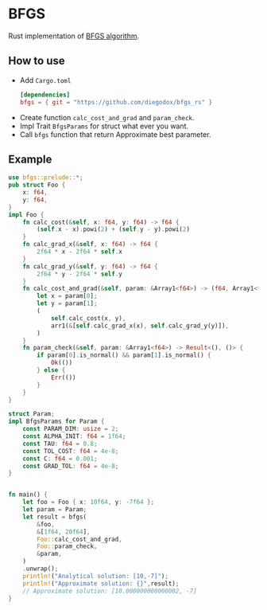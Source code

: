 # BFGS

Rust implementation of [BFGS algorithm](https://www.wikiwand.com/en/Broyden%E2%80%93Fletcher%E2%80%93Goldfarb%E2%80%93Shanno_algorithm).

## How to use

- Add `Cargo.toml`
    ```toml
    [dependencies]
    bfgs = { git = "https://github.com/diegodox/bfgs_rs" }
    ```
- Create function `calc_cost_and_grad` and `param_check`.
- Impl Trait `BfgsParams` for struct what ever you want.
- Call `bfgs` function that return Approximate best parameter.

## Example

```rust
use bfgs::prelude::*;
pub struct Foo {
    x: f64,
    y: f64,
}
impl Foo {
    fn calc_cost(&self, x: f64, y: f64) -> f64 {
        (self.x - x).powi(2) + (self.y - y).powi(2)
    }
    fn calc_grad_x(&self, x: f64) -> f64 {
        2f64 * x - 2f64 * self.x
    }
    fn calc_grad_y(&self, y: f64) -> f64 {
        2f64 * y - 2f64 * self.y
    }
    fn calc_cost_and_grad(&self, param: &Array1<f64>) -> (f64, Array1<f64>) {
        let x = param[0];
        let y = param[1];
        (
            self.calc_cost(x, y),
            arr1(&[self.calc_grad_x(x), self.calc_grad_y(y)]),
        )
    }
    fn param_check(&self, param: &Array1<f64>) -> Result<(), ()> {
        if param[0].is_normal() && param[1].is_normal() {
            Ok(())
        } else {
            Err(())
        }
    }
}

struct Param;
impl BfgsParams for Param {
    const PARAM_DIM: usize = 2;
    const ALPHA_INIT: f64 = 1f64;
    const TAU: f64 = 0.8;
    const TOL_COST: f64 = 4e-8;
    const C: f64 = 0.001;
    const GRAD_TOL: f64 = 4e-8;
}


fn main() {
    let foo = Foo { x: 10f64, y: -7f64 };
    let param = Param;
    let result = bfgs(
        &foo,
        &[1f64, 20f64],
        Foo::calc_cost_and_grad,
        Foo::param_check,
        &param,
    )
    .unwrap();
    println!("Analytical solution: [10,-7]");
    println!("Approximate solution: {}",result);
    // Approximate solution: [10.000000000000002, -7]
}
```